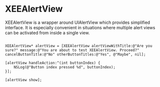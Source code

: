 XEEAlertView
============

XEEAlertView is a wrapper around UIAlertView which provides simplified interface. It is especially convenient in situations where multiple alert views can be activated from inside a single view.

```objc

XEEAlertView* alertView = [XEEAlertView alertViewWithTitle:@"Are you sure?" message:@"You are about to test XEEAlertView. Proceed?" cancelButtonTitle:@"No" otherButtonTitles:@"Yes", @"Maybe", nil];

[alertView handleAction:^(int buttonIndex) {
    NSLog(@"Button index pressed %d", buttonIndex);
}];

[alertView show];

```
